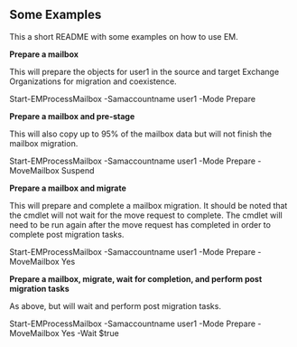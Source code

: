 ## Some Examples

This a short README with some examples on how to use EM.

**Prepare a mailbox**

This will prepare the objects for user1 in the source and target Exchange Organizations for migration and coexistence.

Start-EMProcessMailbox -Samaccountname user1 -Mode Prepare

**Prepare a mailbox and pre-stage**

This will also copy up to 95% of the mailbox data but will not finish the mailbox migration.

Start-EMProcessMailbox -Samaccountname user1 -Mode Prepare -MoveMailbox Suspend

**Prepare a mailbox and migrate**

This will prepare and complete a mailbox migration. It should be noted that the cmdlet will not wait for the move request to complete. The cmdlet will need to be run again after the move request has completed in order to complete post migration tasks.

Start-EMProcessMailbox -Samaccountname user1 -Mode Prepare -MoveMailbox Yes

**Prepare a mailbox, migrate, wait for completion, and perform post migration tasks**

As above, but will wait and perform post migration tasks.

Start-EMProcessMailbox -Samaccountname user1 -Mode Prepare -MoveMailbox Yes -Wait $true
